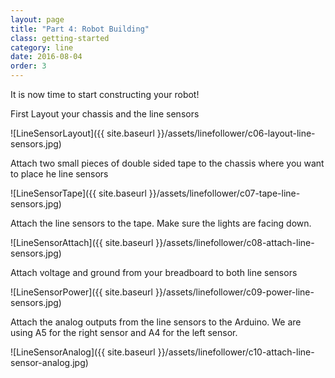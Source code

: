 ```yaml
---
layout: page
title: "Part 4: Robot Building"
class: getting-started
category: line
date: 2016-08-04
order: 3
---
```


It is now time to start constructing your robot!

First Layout your chassis and the line sensors

![LineSensorLayout]({{ site.baseurl }}/assets/linefollower/c06-layout-line-sensors.jpg)

Attach two small pieces of double sided tape to the chassis where you
want to place he line sensors

![LineSensorTape]({{ site.baseurl }}/assets/linefollower/c07-tape-line-sensors.jpg)

Attach the line sensors to the tape. Make sure the lights are facing
down.

![LineSensorAttach]({{ site.baseurl }}/assets/linefollower/c08-attach-line-sensors.jpg)

Attach voltage and ground from your breadboard to both line sensors

![LineSensorPower]({{ site.baseurl }}/assets/linefollower/c09-power-line-sensors.jpg)

Attach the analog outputs from the line sensors to the Arduino. We are
using A5 for the right sensor and A4 for the left sensor.

![LineSensorAnalog]({{ site.baseurl }}/assets/linefollower/c10-attach-line-sensor-analog.jpg)

